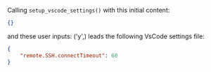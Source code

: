 Calling `setup_vscode_settings()` with this initial content:

```json
{}
```

and these user inputs: ('y',)
leads the following VsCode settings file:

```json
{
	"remote.SSH.connectTimeout": 60
}
```